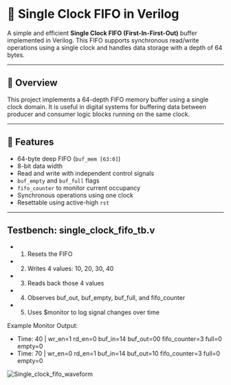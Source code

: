 # 🔁 Single Clock FIFO in Verilog

A simple and efficient **Single Clock FIFO (First-In-First-Out)** buffer implemented in Verilog. This FIFO supports synchronous read/write operations using a single clock and handles data storage with a depth of 64 bytes.

---

## 📌 Overview

This project implements a 64-depth FIFO memory buffer using a single clock domain. It is useful in digital systems for buffering data between producer and consumer logic blocks running on the same clock.

---

## 🚀 Features

- 64-byte deep FIFO (`buf_mem [63:0]`)
- 8-bit data width
- Read and write with independent control signals
- `buf_empty` and `buf_full` flags
- `fifo_counter` to monitor current occupancy
- Synchronous operations using one clock
- Resettable using active-high `rst`

---
## Testbench: single_clock_fifo_tb.v

- 1. Resets the FIFO
- 2. Writes 4 values: 10, 20, 30, 40
- 3. Reads back those 4 values
- 4. Observes buf_out, buf_empty, buf_full, and fifo_counter
- 5. Uses $monitor to log signal changes over time

 Example Monitor Output:
- Time: 40 | wr_en=1 rd_en=0 buf_in=14 buf_out=00 fifo_counter=3 full=0 empty=0
- Time: 70 | wr_en=0 rd_en=1 buf_in=14 buf_out=10 fifo_counter=3 full=0 empty=0

![Single_clock_fifo_waveform](https://github.com/user-attachments/assets/d1ec0efe-43ce-465b-b663-528eb4dfdc77)
